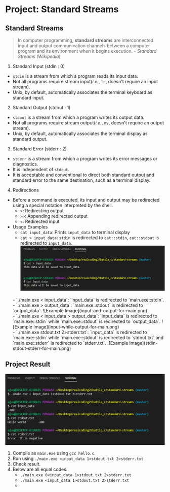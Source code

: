# Project: Standard Streams
## Standard Streams
> In computer programming, **standard streams** are interconnected input and output communication channels between a computer program and its environment when it begins execution. *- Standard Streams (Wikipedia)*

1. Standard Input (stdin : 0)
- `stdin` is a stream from which a program reads its input data.
- Not all programs require stream input(*i.e.*, `ls`, doesn't require an input stream).
- Unix, by default, automatically associates the terminal keyboard as standard input.

2. Standard Output (stdout : 1)
- `stdout` is a stream from which a program writes its output data.
- Not all programs require stream output(*i.e.*, `mv`, doesn't require an output stream).
- Unix, by default, automatically associates the terminal display as standard output.

3. Standard Error (stderr : 2)
- `stderr` is a stream from which a program writes its error messages or diagnostics.
- It is independent of `stdout`. 
- It is acceptable and conventional to direct both standard output and standard error to the same destination, such as a terminal display.   

4. Redirections
- Before a command is executed, its input and output may be redirected using a special notation interpreted by the shell.
    - `>`: Redirecting output
    - `>>`: Appending redirected output
    - `<`: Redirected input
- Usage Examples
    - `cat input_data`: Prints `input_data` to terminal display
    - `cat > input_data`: `stdin` is redirected to `cat::stdin`, `cat::stdout` is redirected to `input_data`.
    ![Example Image](cat-to-input_data.png)
    <br>
    - `./main.exe < input_data`: `input_data` is redirected to `main.exe::stdin`.
    - `./main.exe > output_data`: `main.exe::stdout` is redirected to `output_data`.
    ![Example Image](input-and-output-for-main.png)
    <br>
    - `./main.exe < input_data > output_data`: `input_data` is redirected to `main.exe::stdin` while `main.exe::stdout` is redirected to `output_data`.
    ![Example Image](input-while-output-for-main.png)
    <br>
    - `./main.exe <input_data 1>stdout.txt 2>stderr.txt`: `input_data` is redirected to `main.exe::stdin` while `main.exe::stdout` is redirected to `stdout.txt` and `main.exe::stderr` is redirected to `stderr.txt`.
    ![Example Image](stdin-stdout-stderr-for-main.png)



## Project Result
![Result Image](stdin-stdout-stderr-for-main.png)

1. Compile as `main.exe` using `gcc hello.c`.
2. Run using `./main.exe <input_data 1>stdout.txt 2>stderr.txt`
3. Check result.
4. Below are all equal codes.
    - `./main.exe 0<input_data 1>stdout.txt 2>stderr.txt`
    - `./main.exe <input_data 1>stdout.txt 2>stderr.txt`
    - 